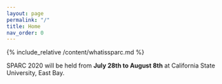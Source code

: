 ```yaml
---
layout: page 
permalink: "/"
title: Home
nav_order: 0
---
```



{% include_relative /content/whatissparc.md %}

SPARC 2020 will be held from **July 28th to August 8th** at California State University, East Bay.
